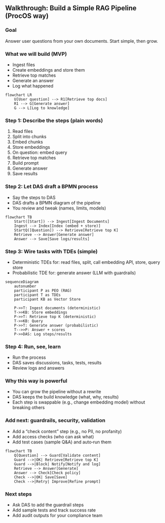 ## Walkthrough: Build a Simple RAG Pipeline (ProcOS way)

### Goal
Answer user questions from your own documents. Start simple, then grow.

### What we will build (MVP)
- Ingest files
- Create embeddings and store them
- Retrieve top matches
- Generate an answer
- Log what happened

```mermaid
flowchart LR
    U[User question] --> R1[Retrieve top docs]
    R1 --> G[Generate answer]
    G --> L[Log to knowledge]
```

### Step 1: Describe the steps (plain words)
1) Read files
2) Split into chunks
3) Embed chunks
4) Store embeddings
5) On question: embed query
6) Retrieve top matches
7) Build prompt
8) Generate answer
9) Save results

### Step 2: Let DAS draft a BPMN process
- Say the steps to DAS
- DAS drafts a BPMN diagram of the pipeline
- You review and tweak (names, limits, models)

```mermaid
flowchart TB
    Start([Start]) --> Ingest[Ingest Documents]
    Ingest --> Index[Index (embed + store)]
    StartQ([Question]) --> Retrieve[Retrieve top K]
    Retrieve --> Answer[Generate answer]
    Answer --> Save[Save logs/results]
```

### Step 3: Wire tasks with TDEs (simple)
- Deterministic TDEs for: read files, split, call embedding API, store, query store
- Probabilistic TDE for: generate answer (LLM with guardrails)

```mermaid
sequenceDiagram
    autonumber
    participant P as PEO (RAG)
    participant T as TDEs
    participant KB as Vector Store

    P->>T: Ingest documents (deterministic)
    T->>KB: Store embeddings
    P->>T: Retrieve top K (deterministic)
    T->>KB: Query
    P->>T: Generate answer (probabilistic)
    T-->>P: Answer + scores
    P->>DAS: Log steps/results
```

### Step 4: Run, see, learn
- Run the process
- DAS saves discussions, tasks, tests, results
- Review logs and answers

### Why this way is powerful
- You can grow the pipeline without a rewrite
- DAS keeps the build knowledge (what, why, results)
- Each step is swappable (e.g., change embedding model) without breaking others

### Add next: guardrails, security, validation
- Add a “check content” step (e.g., no PII, no profanity)
- Add access checks (who can ask what)
- Add test cases (sample Q&A) and auto‑run them

```mermaid
flowchart TB
    Q[Question] --> Guard[Validate content]
    Guard -->|OK| Retrieve[Retrieve top K]
    Guard -->|Block| Notify[Notify and log]
    Retrieve --> Answer[Generate]
    Answer --> Check[Check policy]
    Check -->|OK| Save[Save]
    Check -->|Retry| Improve[Refine prompt]
```

### Next steps
- Ask DAS to add the guardrail steps
- Add sample tests and track success rate
- Add audit outputs for your compliance team


